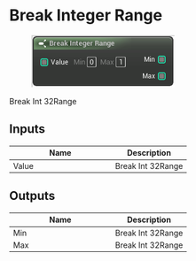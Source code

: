 # Break Integer Range

<div align="left" data-full-width="false">

<figure><img src="break_integer_range.png" alt=""><figcaption></figcaption></figure>

</div>

Break Int 32Range

## Inputs

<table>
<thead><tr><th width="170">Name</th><th>Description</th></tr></thead>
<tbody>
<tr><td>Value</td><td>Break Int 32Range</td></tr>
</tbody>
</table>

## Outputs

<table>
<thead><tr><th width="170">Name</th><th>Description</th></tr></thead>
<tbody>
<tr><td>Min</td><td>Break Int 32Range</td></tr>
<tr><td>Max</td><td>Break Int 32Range</td></tr>
</tbody>
</table>